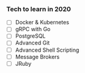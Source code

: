 ### Tech to learn in 2020

- [ ] Docker & Kubernetes
- [ ] gRPC with Go
- [ ] PostgreSQL
- [ ] Advanced Git
- [ ] Advanced Shell Scripting
- [ ] Message Brokers
- [ ] JRuby